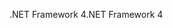 <span data-ttu-id="35990-101">.NET Framework 4</span><span class="sxs-lookup"><span data-stu-id="35990-101">.NET Framework 4</span></span>